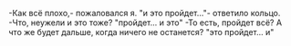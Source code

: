   -Как всё плохо,- пожаловался я.
"и это пройдет..."- ответило кольцо.
-Что, неужели и это тоже?
"пройдет... и это"
-То есть, пройдет всё? А что же будет дальше, когда ничего не останется?
"это пройдет... и"    